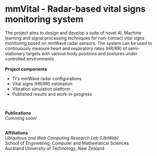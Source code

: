 # mmVital - Radar-based vital signs monitoring system
The project aims to design and develop a suite of novel AI, Machine learning and signal processing techniques for non-contact vital signs monitoring based on mmWave radar sensors. The system can be used to continuously measure heart and respiratory rates (HR/RR) of semi-stationary targets with various body positions and postures under controlled environments <br><br>
<b>Project components</b> <br>
<ul>
<li> TI's mmWave radar configurations </li>
<li> Vital signs (HR/RR) estimation </li>
<li> Vibration simulation platform </li>
<li> Published results and work-in-progress </li>
</ul>
<br>

<b>Publications</b><br>
<i>Comming soon!</i><br><br>

<b>Affiliations</b><br>
<i>Ubiquitous and Web Computing Research Lab (UbiWeb)</i><br>
School of Engineering, Computer and Mathematical Sciences<br>
Auckland University of Technology, New Zealand <br>
